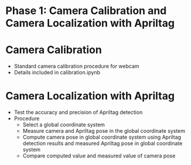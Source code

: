 # Phase 1: Camera Calibration and Camera Localization with Apriltag

# Camera Calibration
- Standard camera calibration procedure for webcam
- Details included in calibration.ipynb

# Camera Localization with Apriltag
- Test the accuracy and precision of Apriltag detection
- Procedure
  - Select a global coordinate system
  - Measure camera and Apriltag pose in the global coordinate system
  - Compute camera pose in global coordinate system using Apriltag detection results and measured Apriltag pose in global coordinate system
  - Compare computed value and measured value of camera pose
